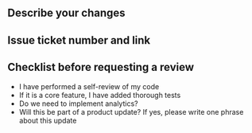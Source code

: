 ## Describe your changes ##
## Issue ticket number and link ##
## Checklist before requesting a review ##

  - I have performed a self-review of my code
  - If it is a core feature, I have added thorough tests
  - Do we need to implement analytics?
  - Will this be part of a product update? If yes, please write one phrase about this update
